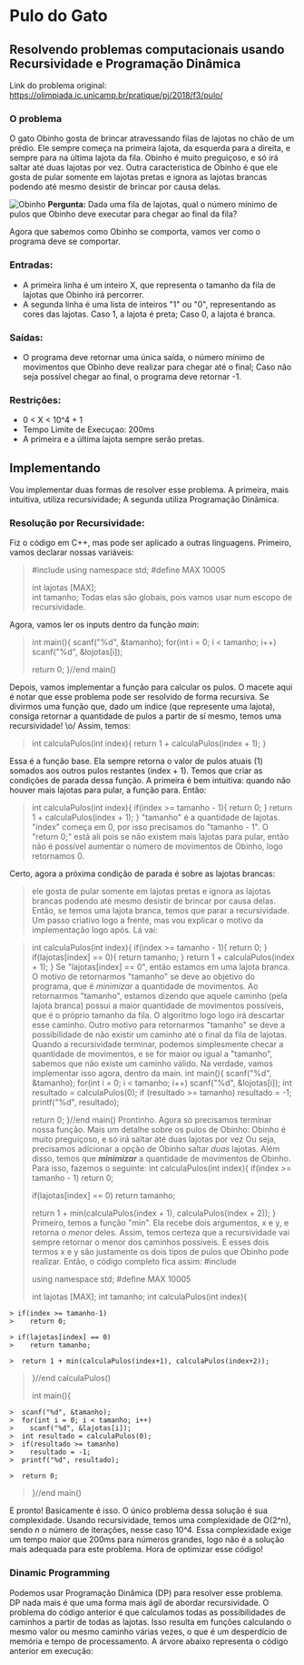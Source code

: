 # Pulo do Gato
  ## Resolvendo problemas computacionais usando Recursividade e Programação Dinâmica

 Link do problema original: https://olimpiada.ic.unicamp.br/pratique/pj/2018/f3/pulo/
 

 ### O problema
   O gato Obinho gosta de brincar atravessando filas de lajotas no chão de um prédio. Ele sempre começa na primeira lajota, da esquerda para a direita, e sempre para na última lajota da fila. Obinho é muito preguiçoso, e só irá saltar até duas lajotas por vez. Outra caracteristica de Obinho é que ele gosta de pular somente em lajotas pretas e ignora as lajotas brancas podendo até mesmo desistir de brincar por causa delas.  

   ![Obinho](https://github.com/azevedomath/Pulo-do-Gato/blob/Coding/2018f3pj_pulo.png)
**Pergunta:**  Dada uma fila de lajotas, qual o número mínimo de pulos que Obinho deve executar para chegar ao final da fila?


Agora que sabemos como Obinho se comporta, vamos ver como o programa deve se comportar.
### Entradas:
- A primeira linha é um inteiro X, que representa o tamanho da fila de lajotas que Obinho irá percorrer.
- A segunda linha é uma lista de inteiros "1" ou "0", representando as cores das lajotas. Caso 1, a lajota é preta; Caso 0, a lajota é branca.
### Saídas:
 - O programa deve retornar uma única saída, o número mínimo de movimentos que Obinho deve realizar para chegar até o final; Caso não seja possível chegar ao final, o programa deve retornar -1.
### Restrições:
- 0 < X < 10^4 + 1
- Tempo Limite de Execuçao: 200ms
- A primeira e a última lajota sempre serão pretas.

## Implementando
 Vou implementar duas formas de resolver esse problema.
 A primeira, mais intuitiva, utiliza recursividade; A segunda utiliza Programação Dinâmica.
 
 ### Resolução por Recursividade:
 
  Fiz o código em C++, mas pode ser aplicado a outras linguagens.
  Primeiro, vamos declarar nossas variáveis:
  > #include <iostream>
  > using namespace std;
  > #define MAX 10005
  >
  > int lajotas [MAX]; <br>
  > int tamanho;
  Todas elas são globais, pois vamos usar num escopo de recursividade.
  
  Agora, vamos ler os inputs dentro da função _main_:
  > int main(){
  > scanf("%d", &tamanho);
  > for(int i = 0; i < tamanho; i++)
  >    scanf("%d", &lojotas[i]);
  >
  > return 0;
  > }//end main()
  
  Depois, vamos implementar a função para calcular os pulos.
  O macete aqui é notar que esse problema pode ser resolvido de forma recursiva.
  Se divirmos uma função que, dado um índice (que represente uma lajota), consiga retornar a quantidade de pulos a partir de   sí mesmo, temos uma recursividade! \o/
  Assim, temos:
  > int calculaPulos(int index){
  >   return 1 + calculaPulos(index + 1);
  > }
  
  Essa é a função base. Ela sempre retorna o valor de pulos atuais (1) somados aos outros pulos restantes (index + 1).
  Temos que criar as condições de parada dessa função.
  A primeira é bem intuitiva: quando não houver mais lajotas para pular, a função para. Então:
  > int calculaPulos(int index){
  >   if(index >= tamanho - 1){
  >      return 0;
  >   }
  >   return 1 + calculaPulos(index + 1);
  > }
  "tamanho" é a quantidade de lajotas. "index" começa em 0, por isso precisamos do "tamanho - 1".
  O "return 0;" está ali pois se não existem mais lajotas para pular, então não é possível aumentar o número de movimentos de Obinho, logo retornamos 0.
  
  Certo, agora a próxima condição de parada é sobre as lajotas brancas:
   > ele gosta de pular somente em lajotas pretas e ignora as lajotas brancas podendo até mesmo desistir de brincar por causa delas.  
   Então, se temos uma lajota branca, temos que parar a recursividade.
   Um passo criativo logo a frente, mas vou explicar o motivo da implementação logo após. Lá vai:
   
   > int calculaPulos(int index){
  >   if(index >= tamanho - 1){
  >      return 0;
  >   }
  >   if(lajotas[index] == 0){
  >      return tamanho;
  >   }
  >   return 1 + calculaPulos(index + 1);
  > }
  Se "lajotas[index] == 0", então estamos em uma lajota branca. O motivo de retornarmos "tamanho" se deve ao objetivo do programa, que é _minimizar_ a quantidade de movimentos. Ao retornarmos "tamanho", estamos dizendo que aquele caminho (pela lajota branca) possui a maior quantidade de movimentos possíveis, que é o próprio tamanho da fila. O algoritmo logo logo irá descartar esse caminho. Outro motivo para retornarmos "tamanho" se deve a possibilidade de não existir um caminho até o final da fila de lajotas. Quando a recursividade terminar, podemos simplesmente checar a quantidade de movimentos, e se for maior ou igual a "tamanho", sabemos que não existe um caminho válido. 
  Na verdade, vamos implementar isso agora, dentro da main.
  > int main(){
  > scanf("%d", &tamanho);
  > for(int i = 0; i < tamanho; i++)
  >    scanf("%d", &lojotas[i]);
  > int resultado = calculaPulos(0);
  > if (resultado >= tamanho)
  >    resultado = -1;
  > printf("%d", resultado);
  >
  > return 0;
  > }//end main()
  Prontinho. Agora só precisamos terminar nossa função.
  Mais um detalhe sobre os pulos de Obinho:
  > Obinho é muito preguiçoso, e só irá saltar até duas lajotas por vez
  Ou seja, precisamos adicionar a opção de Obinho saltar _duas_ lajotas.
  Além disso, temos que **_minimizar_** a quantidade de movimentos de Obinho.
  Para isso, fazemos o seguinte:
  > int calculaPulos(int index){
  >   if(index >= tamanho - 1)
  >      return 0;
  >  
  >   if(lajotas[index] == 0)
  >      return tamanho;
  >   
  >   return 1 + min(calculaPulos(index + 1), calculaPulos(index + 2));
  > }
  Primeiro, temos a função "min". Ela recebe dois argumentos, x e y, e retorna o _menor_ deles.
  Assim, temos certeza que a recursividade vai sempre retornar o menor dos caminhos possíveis.
  E esses dois termos x e y são justamente os dois tipos de pulos que Obinho pode realizar.
  Então, o código completo fica assim:
  > #include <iostream>
  >
  > using namespace std;
  > #define MAX 10005
  > 
  > int lajotas [MAX];
  > int tamanho;
  > int calculaPulos(int index){
  >
	> if(index >= tamanho-1)
	>	 return 0;
  >
	> if(lajotas[index] == 0)
	>	 return tamanho;
  >
	>  return 1 + min(calculaPulos(index+1), calculaPulos(index+2));
  > }//end calculaPulos()
  >
  > int main(){
  >	
	>  scanf("%d", &tamanho);
	>  for(int i = 0; i < tamanho; i++)
	>  	 scanf("%d", &lajotas[i]);
	>  int resultado = calculaPulos(0);
	>  if(resultado >= tamanho)
	> 	 resultado = -1;
	>  printf("%d", resultado);
  >
	>  return 0;
  > }//end main()
  
  E pronto! Basicamente é isso.
  O único problema dessa solução é sua complexidade. Usando recursividade, temos uma complexidade de O(2^n), sendo _n_ o número de iterações, nesse caso 10^4.
  Essa complexidade exige um tempo maior que 200ms para números grandes, logo não é a solução mais adequada para este problema. 
Hora de optimizar esse código!

### Dinamic Programming
 Podemos usar Programação Dinâmica (DP) para resolver esse problema.
 DP nada mais é que uma forma mais ágil de abordar recursividade.
 O problema do código anterior é que calculamos todas as possibilidades de caminhos a partir de todas as lajotas.
Isso resulta em funções calculando o mesmo valor ou mesmo caminho várias vezes, o que é um desperdício de memória e tempo de processamento.
A árvore abaixo representa o código anterior em execução:




  
  
  
  
